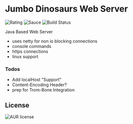 # Jumbo Dinosaurs Web Server
![Rating](https://img.shields.io/badge/Rating-8%2F10-Green)
![Sauce](https://img.shields.io/badge/100%25-Spaghetti%20Code-orange)
![Build Status](https://img.shields.io/badge/Build-Passing-green)

Java Based Web Server

- uses netty for non io blocking connections
- console commands
- https connections
- linux support

### Todos
- Add localHost "Support"
- Content-Encoding Header?
- prep for Trom-Bone Integration

License
----
![AUR license](https://img.shields.io/badge/License-MIT-blue)
